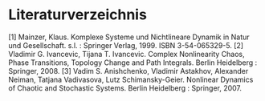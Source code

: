 # Literaturverzeichnis

[1] Mainzer, Klaus. Komplexe Systeme und Nichtlineare Dynamik in Natur und Gesellschaft. s.l. : Springer Verlag, 1999. ISBN 3-54-065329-5.
[2] Vladimir G. Ivancevic, Tijana T. Ivancevic. Complex Nonlinearity Chaos, Phase Transitions, Topology Change and Path Integrals. Berlin Heidelberg : Springer, 2008.
[3] Vadim S. Anishchenko, Vladimir Astakhov, Alexander Neiman, Tatjana Vadivasova, Lutz Schimansky-Geier. Nonlinear Dynamics of Chaotic and Stochastic Systems. Berlin Heidelberg : Springer, 2007.